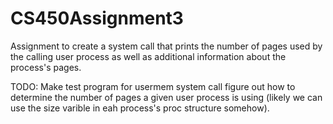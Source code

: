# CS450Assignment3
Assignment to create a system call that prints the number of pages used by the calling user process as well as additional information about the process's pages.

TODO:
Make test program for usermem system call
figure out how to determine the number of pages a given user process is using (likely we can use the size varible in eah process's proc structure somehow).
